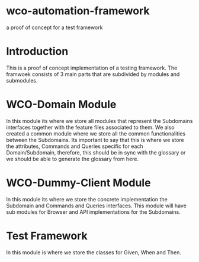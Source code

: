# wco-automation-framework
a proof of concept for a test framework

# Introduction
This is a proof of concept implementation of a testing framework.
The framwoek consists of 3 main parts that are subdivided by modules and submodules.

# WCO-Domain Module
In this module its where we store all modules that represent the Subdomains interfaces together with the feature files associated to them. 
We also created a common module where we 
store all the common functionalities between the Subdomains.
Its important to say that this is where we store the attributes, Commands and Queries specific for each Domain/Subdomain, therefore,
this should be in sync with the glossary or we should be able to generate the glossary from here.

# WCO-Dummy-Client Module

In this module its where we store the concrete implementation the Subdomain and Commands and Queries interfaces.
This module will have sub modules for Browser and API implementations for the Subdomains.

# Test Framework
In this module is where we store the classes for Given, When and Then.



